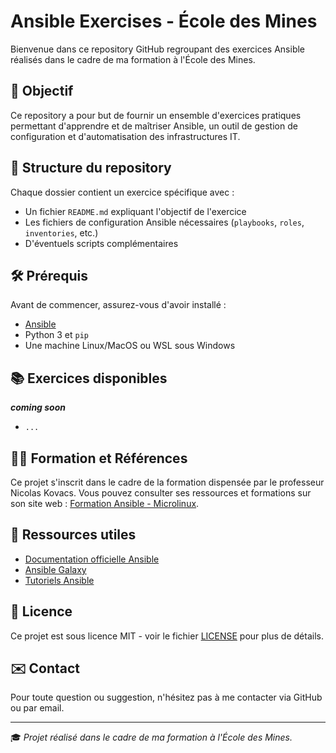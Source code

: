 # Ansible Exercises - École des Mines

Bienvenue dans ce repository GitHub regroupant des exercices Ansible réalisés dans le cadre de ma formation à l'École des Mines.

## 📌 Objectif

Ce repository a pour but de fournir un ensemble d'exercices pratiques permettant d'apprendre et de maîtriser Ansible, un outil de gestion de configuration et d'automatisation des infrastructures IT.

## 📁 Structure du repository

Chaque dossier contient un exercice spécifique avec :

- Un fichier `README.md` expliquant l'objectif de l'exercice
- Les fichiers de configuration Ansible nécessaires (`playbooks`, `roles`, `inventories`, etc.)
- D'éventuels scripts complémentaires

## 🛠️ Prérequis

Avant de commencer, assurez-vous d'avoir installé :

- [Ansible](https://docs.ansible.com/ansible/latest/installation_guide/intro_installation.html)
- Python 3 et `pip`
- Une machine Linux/MacOS ou WSL sous Windows

## 📚 Exercices disponibles

***coming soon*** 
- `...`

## 👨‍🏫 Formation et Références

Ce projet s'inscrit dans le cadre de la formation dispensée par le professeur Nicolas Kovacs. Vous pouvez consulter ses ressources et formations sur son site web : [Formation Ansible - Microlinux](https://blog.microlinux.fr/formation-ansible/).

## 📌 Ressources utiles

- [Documentation officielle Ansible](https://docs.ansible.com/)
- [Ansible Galaxy](https://galaxy.ansible.com/)
- [Tutoriels Ansible](https://www.ansible.com/resources/webinars-training)

## 📜 Licence

Ce projet est sous licence MIT - voir le fichier [LICENSE](LICENSE) pour plus de détails.

## ✉️ Contact

Pour toute question ou suggestion, n'hésitez pas à me contacter via GitHub ou par email.

---

🎓 *Projet réalisé dans le cadre de ma formation à l'École des Mines.*

